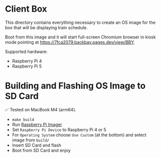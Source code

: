 # Client Box

This directory contains everything necessary to create an OS image for the box that will be displaying train schedule.

Boot from this image and it will start full-screen Chromium browser in kiosk mode pointing at https://7fca2079.backbay.pages.dev/view/BBY.

Supported hardware:

* Raspberry Pi 4
* Raspberry Pi 5

# Building and Flashing OS Image to SD Card

✅ Tested on MacBook M4 (arm64).

* `make build`
* Run [Raspberry Pi Imager](https://www.raspberrypi.com/software/)
* Set `Raspberry Pi Device` to Raspberry Pi 4 or 5
* For `Operating System` choose `Use Custom` (at the bottom) and select image from `build/`
* Insert SD Card and flash
* Boot from SD Card and enjoy